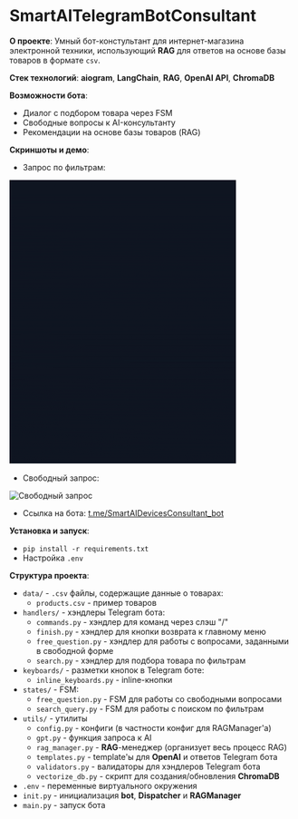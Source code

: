 # SmartAITelegramBotConsultant

**О проекте**: Умный бот-констультант для интернет-магазина электронной техники, использующий **RAG** для ответов на основе базы товаров в формате `csv`.

**Стек технологий**: **aiogram**, **LangChain**, **RAG**, **OpenAI API**, **ChromaDB** 

**Возможности бота**:
- Диалог с подбором товара через FSM
- Свободные вопросы к AI-консультанту
- Рекомендации на основе базы товаров (RAG)

**Скриншоты и демо**:
- Запрос по фильтрам: 

![Запрос по фильтрам](filters.gif)

- Свободный запрос:

![Свободный запрос](free.gif)
- Ссылка на бота: [t.me/SmartAIDevicesConsultant_bot](https://t.me/SmartAIDevicesConsultant_bot)

**Установка и запуск**:
- `pip install -r requirements.txt`
- Настройка `.env`

**Структура проекта**:
- `data/` - `.csv` файлы, содержащие данные о товарах:
	- `products.csv` - пример товаров
- `handlers/` - хэндлеры Telegram бота:
	- `commands.py` - хэндлер для команд через слэш "/"
	- `finish.py` - хэндлер для кнопки возврата к главному меню
	- `free_question.py` - хэндлер для работы с вопросами, заданными в свободной форме
	- `search.py` - хэндлер для подбора товара по фильтрам
- `keyboards/` - разметки кнопок в Telegram боте:
	- `inline_keyboards.py` - inline-кнопки
- `states/` - FSM:
	- `free_question.py` - FSM для работы со свободными вопросами
	- `search_query.py` - FSM для работы с поиском по фильтрам
- `utils/` - утилиты
	- `config.py` - конфиги (в частности конфиг для RAGManager'а)
	- `gpt.py` - функция запроса к AI
	- `rag_manager.py` - **RAG**-менеджер (организует весь процесс RAG)
	- `templates.py` - template'ы для **OpenAI** и ответов Telegram бота
	- `validators.py` - валидаторы для хэндлеров Telegram бота
	- `vectorize_db.py` - скрипт для создания/обновления **ChromaDB**
- `.env` - переменные виртуального окружения
- `init.py` - инициализация **bot**, **Dispatcher** и **RAGManager**
- `main.py` - запуск бота
